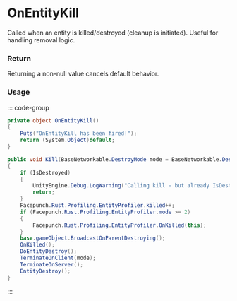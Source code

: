 # OnEntityKill
<Badge type="info" text="Entity"/><Badge type="danger" text="Carbon Compatible"/><Badge type="warning" text="Oxide Compatible"/>
Called when an entity is killed/destroyed (cleanup is initiated). Useful for handling removal logic.

### Return
Returning a non-null value cancels default behavior.

### Usage
::: code-group
```csharp [Example]
private object OnEntityKill()
{
	Puts("OnEntityKill has been fired!");
	return (System.Object)default;
}
```
```csharp [Source — Assembly-CSharp @ BaseNetworkable]
public void Kill(BaseNetworkable.DestroyMode mode = BaseNetworkable.DestroyMode.None)
{
	if (IsDestroyed)
	{
		UnityEngine.Debug.LogWarning("Calling kill - but already IsDestroyed!? " + this);
		return;
	}
	Facepunch.Rust.Profiling.EntityProfiler.killed++;
	if (Facepunch.Rust.Profiling.EntityProfiler.mode >= 2)
	{
		Facepunch.Rust.Profiling.EntityProfiler.OnKilled(this);
	}
	base.gameObject.BroadcastOnParentDestroying();
	OnKilled();
	DoEntityDestroy();
	TerminateOnClient(mode);
	TerminateOnServer();
	EntityDestroy();
}

```
:::
